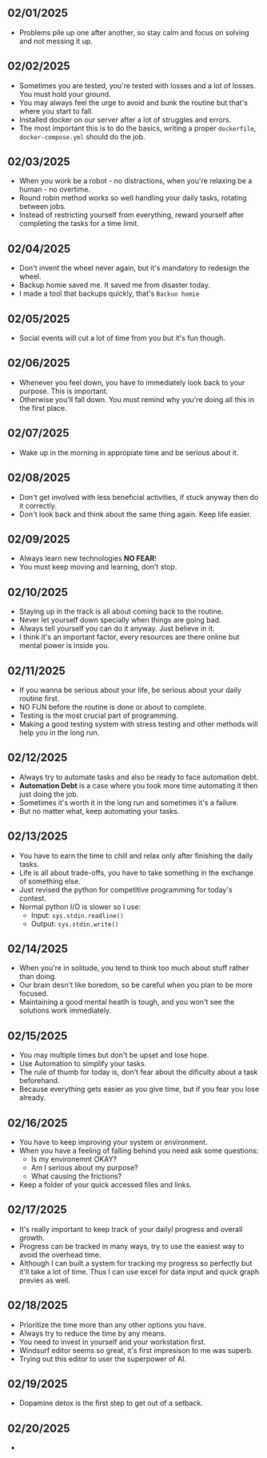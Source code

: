 ## 02/01/2025
- Problems pile up one after another, so stay calm and focus on solving and not messing it up.

## 02/02/2025
- Sometimes you are tested, you're tested with losses and a lot of losses. You must hold your ground.
- You may always feel the urge to avoid and bunk the routine but that's where you start to fall.
- Installed docker on our server after a lot of struggles and errors.
- The most important this is to do the basics, writing a proper `dockerfile`, `docker-compose.yml` should do the job. 

## 02/03/2025
- When you work be a robot - no distractions, when you're relaxing be a human - no overtime.
- Round robin method works so well handling your daily tasks, rotating between jobs.
- Instead of restricting yourself from everything, reward yourself after completing the tasks for a time limit.

## 02/04/2025
- Don't invent the wheel never again, but it's mandatory to redesign the wheel.
- Backup homie saved me. It saved me from disaster today.
- I made a tool that backups quickly, that's `Backuo homie`

## 02/05/2025
- Social events will cut a lot of time from you but it's fun though. 

## 02/06/2025
- Whenever you feel down, you have to immediately look back to your purpose. This is important.
- Otherwise you'll fall down. You must remind why you're doing all this in the first place. 

## 02/07/2025
- Wake up in the morning in appropiate time and be serious about it.

## 02/08/2025
- Don't get involved with less beneficial activities, if stuck anyway then do it correctly.
- Don't look back and think about the same thing again. Keep life easier.

## 02/09/2025
- Always learn new technologies **NO FEAR**!
- You must keep moving and learning, don't stop.

## 02/10/2025
- Staying up in the track is all about coming back to the routine.
- Never let yourself down specially when things are going bad.
- Always tell yourself you can do it anyway. Just believe in it.
- I think it's an important factor, every resources are there online but mental power is inside you.

## 02/11/2025
- If you wanna be serious about your life, be serious about your daily routine first.
- NO FUN before the routine is done or about to complete.
- Testing is the most crucial part of programming.
- Making a good testing system with stress testing and other methods will help you in the long run.

## 02/12/2025
- Always try to automate tasks and also be ready to face automation debt.
- **Automation Debt** is a case where you took more time automating it then just doing the job.
- Sometimes it's worth it in the long run and sometimes it's a failure.
- But no matter what, keep automating your tasks.

## 02/13/2025
- You have to earn the time to chill and relax only after finishing the daily tasks.
- Life is all about trade-offs, you have to take something in the exchange of something else.
- Just revised the python for competitive programming for today's contest.
- Normal python I/O is slower so I use:
  - Input: `sys.stdin.readline() `
  - Output: `sys.stdin.write() `

## 02/14/2025
- When you're in solitude, you tend to think too much about stuff rather than doing.
- Our brain desn't like boredom, so be careful when you plan to be more focused.
- Maintaining a good mental heatlh is tough, and you won't see the solutions work immediately.

## 02/15/2025
- You may multiple times but don't be upset and lose hope.
- Use Automation to simplify your tasks.
- The rule of thumb for today is, don't fear about the dificulty about a task beforehand.
- Because everything gets easier as you give time, but if you fear you lose already. 

## 02/16/2025
- You have to keep improving your system or environment.
- When you have a feeling of falling behind you need ask some questions:
  - Is my environemnt OKAY?
  - Am I serious about my purpose?
  - What causing the frictions?
- Keep a folder of your quick accessed files and links.

## 02/17/2025
- It's really important to keep track of your dailyl progress and overall growth.
- Progress can be tracked in many ways, try to use the easiest way to avoid the overhead time.
- Although I can built a system for tracking my progress so perfectly but it'll take a lot of time. Thus I can use excel for data input and quick graph previes as well. 

## 02/18/2025
- Prioritize the time more than any other options you have.
- Always try to reduce the time by any means.
- You need to invest in yourself and your workstation first.
- Windsurf editor seems so great, it's first impresison to me was superb.
- Trying out this editor to user the superpower of AI.

## 02/19/2025
- Dopamine detox is the first step to get out of a setback.

## 02/20/2025
- 